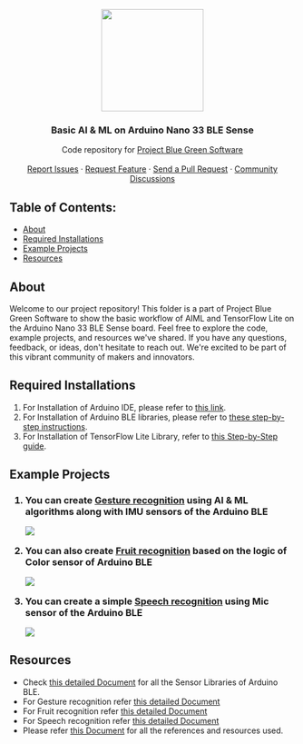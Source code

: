 <p align="center">
    <img src="https://images.emojiterra.com/google/noto-emoji/unicode-15/animated/1f9a0.gif" width="180">
    <h3 align="center">Basic AI & ML on Arduino Nano 33 BLE Sense</h3>
    <p align="center">Code repository for <a href="https://github.com/ProjectBlueGreen/project_blue_green_software">Project Blue Green Software</a>
    <br/>
    <br/>
    <a href="https://github.com/ProjectBlueGreen/project_blue_green_software/issues">Report Issues</a>
    ·
    <a href="https://github.com/ProjectBlueGreen/project_blue_green_software/issues">Request Feature</a>
    ·
    <a href="https://github.com/ProjectBlueGreen/project_blue_green_software/pulls">Send a Pull Request</a>
    ·
    <a href="https://github.com/ProjectBlueGreen/project_blue_green_software/discussions">Community Discussions</a></p>
</p>

## Table of Contents: 
* [About](#about)
* [Required Installations](#required-installations)
* [Example Projects](#example-projects)
* [Resources](#resources)

## About
Welcome to our project repository! This folder is a part of Project Blue Green Software to show the basic workflow of AIML and TensorFlow Lite on the Arduino Nano 33 BLE Sense board.
Feel free to explore the code, example projects, and resources we've shared. If you have any questions, feedback, or ideas, don't hesitate to reach out. We're excited to be part of this vibrant community of makers and innovators.


## Required Installations
1. For Installation of Arduino IDE, please refer to [this link](https://www.arduino.cc/en/software).
2. For Installation of Arduino BLE libraries, please refer to [these step-by-step instructions](https://github.com/ProjectBlueGreen/project_blue_green_software/blob/main/basic_AI_ML_Arduino_Nano_33_BLE_Sense/Sensors%20Testing/Sensor%20Lib%20Testing.md).
3. For Installation of TensorFlow Lite Library, refer to [this Step-by-Step guide](https://github.com/ProjectBlueGreen/project_blue_green_software/blob/main/basic_AI_ML_Arduino_Nano_33_BLE_Sense/TensorFlow%20Lite%20Library%20Installation%20for%20Arduino.md).

## Example Projects
<h3>
    
1. You can create [Gesture recognition](basic_AI_ML_Arduino_Nano_33_BLE_Sense/GestureToEmoji) using AI & ML algorithms along with IMU sensors of the Arduino BLE
    
    ![](https://raw.githubusercontent.com/palnitin24/gesture_fruit_videos/main/gesture.gif)

2. You can also create [Fruit recognition](basic_AI_ML_Arduino_Nano_33_BLE_Sense/FruitToEmoji) based on the logic of Color sensor of Arduino BLE

    ![](https://raw.githubusercontent.com/palnitin24/gesture_fruit_videos/main/fruit%20(1).gif)

3. You can create a simple [Speech recognition](basic_AI_ML_Arduino_Nano_33_BLE_Sense/SpeechRecognition) using Mic sensor of the Arduino BLE

    ![](https://docs.arduino.cc/57955f70757acb18cfe1db27e286078f/micro.gif)
   
</h3>

## Resources
* Check [this detailed Document](basic_AI_ML_Arduino_Nano_33_BLE_Sense/Sensors-Testing) for all the Sensor Libraries of Arduino BLE.
* For Gesture recognition refer [this detailed Document](basic_AI_ML_Arduino_Nano_33_BLE_Sense/GestureToEmoji)
* For Fruit recognition refer [this detailed Document](basic_AI_ML_Arduino_Nano_33_BLE_Sense/FruitToEmoji)
* For Speech recognition refer [this detailed Document](basic_AI_ML_Arduino_Nano_33_BLE_Sense/SpeechRecognition)
* Please refer [this Document](https://github.com/ProjectBlueGreen/project_blue_green_software/blob/main/basic_AI_ML_Arduino_Nano_33_BLE_Sense/AI_ML%20Resources%20Pastebin.md) for all the references and resources used.
